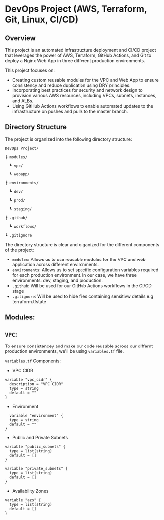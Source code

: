 # DevOps Project (AWS, Terraform, Git, Linux, CI/CD)

## Overview

This project is an automated infrastructure deployment and CI/CD project that leverages the power of AWS, Terraform, GitHub Actions, and Git to deploy a Nginx Web App in three different production environments.

This project focuses on:

- Creating custom reusable modules for the VPC and Web App to ensure consistency and reduce duplication using DRY principles.
- Incorporating best practices for security and network design to provision various AWS resources, including VPCs, subnets, instances, and ALBs.
- Using GitHub Actions workflows to enable automated updates to the infrastructure on pushes and pulls to the master branch.

## Directory Structure
The project is organized into the following directory structure:

`DevOps Project/`

`┣ modules/`

      ┗ vpc/

      ┗ webapp/

`┣ environments/`

      ┗ dev/

      ┗ prod/

      ┗ staging/

`┣ .github/`

      ┗ workflows/

`┗ .gitignore`




The directory structure is clear and organized for the different components of the project:

- `modules`: Allows us to use reusable modules for the VPC and web application across different environments.
- `environments`: Allows us to set specific configuration variables required for each production environment. In our case, we have three environments: dev, staging, and production.
- `.github`: Will be used for our GitHub Actions workflows in the CI/CD stage
- `.gitignore`: Will be used to hide files containing sensitivw details e.g terraform.tfstate

## Modules:
## `VPC`:
To ensure consistencey and make our code reusable across our differnt production environments, we'll be using `variables.tf` file.

`variables.tf` Components:
- VPC CIDR
```
variable "vpc_cidr" {
  description = "VPC CIDR"
  type = string
  default = ""
}
```
- Environment
```
  variable "environment" {
  type = string
  default = ""
}
```
- Public and Private Subnets
```
variable "public_subnets" {
  type = list(string)
  default = []
}

variable "private_subnets" {
  type = list(string)
  default = []
}
```
- Availability Zones
```
variable "azs" {
  type = list(string)
  default = []
}
```

